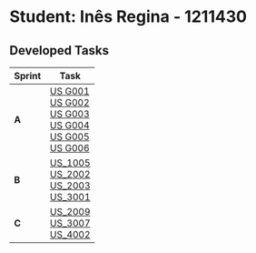 # Student: Inês Regina - 1211430

## Developed Tasks


| Sprint | Task                                                                                                                                                                                                                          |
|--------|-------------------------------------------------------------------------------------------------------------------------------------------------------------------------------------------------------------------------------|
| **A**  | [US G001](../US_G001/readme.md) </br> [US G002](../US_G002/readme.md) </br> [US G003](../US_G003/readme.md) </br> [US G004](../US_G004/readme.md) </br> [US G005](../US_G005/readme.md) </br> [US G006](../US_G006/readme.md) |
| **B**  | [US_1005](SPRINT_B/US_1005/Readme.md) </br> [US_2002](SPRINT_B/US_2002/Readme.md) </br> [US_2003](SPRINT_B/US_2003/Readme.md ) </br> [US_3001](SPRINT_B/US_3001/Readme.md)                                                    |
| **C**  | [US_2009](SPRINT_C/US_2009/Readme.md) </br> [US_3007](SPRINT_C/US_3007/Readme.md) </br> [US_4002](SPRINT_C/US_4002/Readme.md )                                                                                                |

